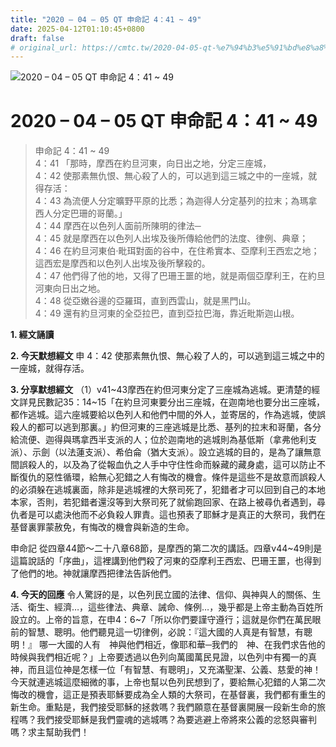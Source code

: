 ```yaml
---
title: "2020 – 04 – 05 QT 申命記 4：41 ~ 49"
date: 2025-04-12T01:10:45+0800
draft: false
# original_url: https://cmtc.tw/2020-04-05-qt-%e7%94%b3%e5%91%bd%e8%a8%98-4%ef%bc%9a41-49
---
```


![2020 – 04 – 05 QT 申命記 4：41 ~ 49](/images/qt.jpg   "2020 – 04 – 05 QT 申命記 4：41 ~ 49")

# 2020 – 04 – 05 QT 申命記 4：41 ~ 49

> 申命記 4：41 ~ 49  
> 4：41 「那時，摩西在約旦河東，向日出之地，分定三座城，  
> 4：42 使那素無仇恨、無心殺了人的，可以逃到這三城之中的一座城，就得存活：  
> 4：43 為流便人分定曠野平原的比悉；為迦得人分定基列的拉末；為瑪拿西人分定巴珊的哥蘭。」  
> 4：44 摩西在以色列人面前所陳明的律法─  
> 4：45 就是摩西在以色列人出埃及後所傳給他們的法度、律例、典章；  
> 4：46 在約旦河東伯‧毗珥對面的谷中，在住希實本、亞摩利王西宏之地；這西宏是摩西和以色列人出埃及後所擊殺的。  
> 4：47 他們得了他的地，又得了巴珊王噩的地，就是兩個亞摩利王，在約旦河東向日出之地。  
> 4：48 從亞嫩谷邊的亞羅珥，直到西雲山，就是黑門山。  
> 4：49 還有約旦河東的全亞拉巴，直到亞拉巴海，靠近毗斯迦山根。

**1. 經文誦讀**

**2.  今天默想經文**
申 4：42 使那素無仇恨、無心殺了人的，可以逃到這三城之中的一座城，就得存活。

**3. 分享默想經文**
（1）v41\~43摩西在約但河東分定了三座城為逃城。更清楚的經文詳見民數記35：14\~15「在約旦河東要分出三座城，在迦南地也要分出三座城，都作逃城。這六座城要給以色列人和他們中間的外人，並寄居的，作為逃城，使誤殺人的都可以逃到那裏。」約但河東的三座逃城是比悉、基列的拉末和哥蘭，各分給流便、迦得與瑪拿西半支派的人；位於迦南地的逃城則為基低斯（拿弗他利支派）、示劍（以法蓮支派）、希伯侖（猶大支派）。設立逃城的目的，是為了讓無意間誤殺人的，以及為了從報血仇之人手中守住性命而躲藏的藏身處，這可以防止不斷復仇的惡性循環，給無心犯錯之人有悔改的機會。條件是這些不是故意而誤殺人的必須躲在逃城裏面，除非是逃城裡的大祭司死了，犯錯者才可以回到自己的本地本家，否則，若犯錯者還沒等到大祭司死了就偷跑回家、在路上被尋仇者遇到，尋仇者是可以處決他而不必負殺人罪責。這也預表了耶穌才是真正的大祭司，我們在基督裏罪蒙赦免，有悔改的機會與新造的生命。

申命記 從四章44節～二十八章68節，是摩西的第二次的講話。四章v44\~49則是這篇說話的「序曲」，這裡講到他們殺了河東的亞摩利王西宏、巴珊王噩，也得到了他們的地。神就讓摩西把律法告訴他們。

**4. 今天的回應**
令人驚訝的是，以色列民立國的法律、信仰、與神與人的關係、生活、衛生、經濟…，這些律法、典章、誡命、條例…，幾乎都是上帝主動為百姓所設立的。上帝的旨意，在申4：6\~7「所以你們要謹守遵行；這就是你們在萬民眼前的智慧、聰明。他們聽見這一切律例，必說：『這大國的人真是有智慧，有聰明！』 哪一大國的人有　神與他們相近，像耶和華─我們的　神、在我們求告他的時候與我們相近呢？」上帝要透過以色列向萬國萬民見證，以色列中有獨一的真神，而且這位神是怎樣一位「有智慧、有聰明」，又充滿聖潔、公義、慈愛的神！今天就連逃城這麼細微的事，上帝也幫以色列民想到了，要給無心犯錯的人第二次悔改的機會，這正是預表耶穌要成為全人類的大祭司，在基督裏，我們都有重生的新生命。重點是，我們接受耶穌的拯救嗎？我們願意在基督裏開展一段新生命的旅程嗎？我們接受耶穌是我們靈魂的逃城嗎？為要逃避上帝將來公義的忿怒與審判嗎？求主幫助我們！
